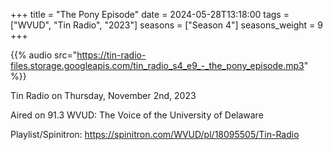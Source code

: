 +++
title = "The Pony Episode"
date = 2024-05-28T13:18:00
tags = ["WVUD", "Tin Radio", "2023"]
seasons = ["Season 4"]
seasons_weight = 9
+++

{{% audio src="https://tin-radio-files.storage.googleapis.com/tin_radio_s4_e9_-_the_pony_episode.mp3" %}}

Tin Radio on Thursday, November 2nd, 2023

Aired on 91.3 WVUD: The Voice of the University of Delaware

Playlist/Spinitron: https://spinitron.com/WVUD/pl/18095505/Tin-Radio

